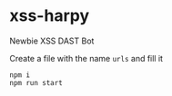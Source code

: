 # xss-harpy

Newbie XSS DAST Bot

Create a file with the name `urls` and fill it

```
npm i
npm run start
```
